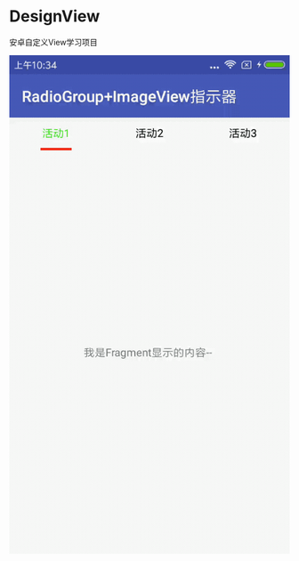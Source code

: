 # DesignView
安卓自定义View学习项目

![image](https://github.com/crazyzhangxl/DesignView/blob/master/app/screenshots/indicator_1.gif)
